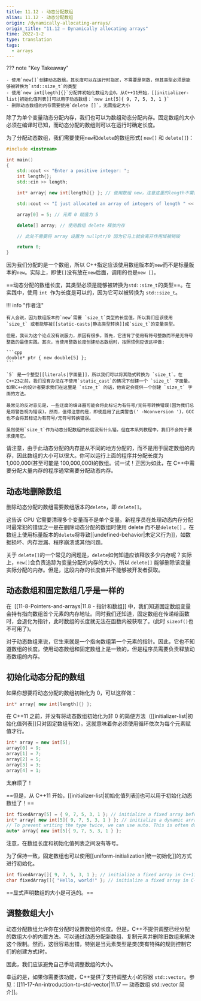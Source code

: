 ```yaml
---
title: 11.12 - 动态分配数组
alias: 11.12 - 动态分配数组
origin: /dynamically-allocating-arrays/
origin_title: "11.12 — Dynamically allocating arrays"
time: 2022-1-2
type: translation
tags:
  - arrays
---
```


??? note "Key Takeaway"

    - 使用`new[]`创建动态数组，其长度可以在运行时指定，不需要是常数，但其类型必须是能够被转换为`std::size_t`的类型
    - 使用`new int[legth]{}`分配并初始化数组为全0。从C++11开始，[[initializer-list|初始化值列表]]可以用于动态数组：`new int[5]{ 9, 7, 5, 3, 1 }`
    - 删除动态数组的内存需要使用`delete []`，无需指定大小

除了为单个变量动态分配内存，我们也可以为数组动态分配内存。固定数组的大小必须在编译时已知，而动态分配的数组则可以在运行时确定长度。

为了分配动态数组，我们需要使用`new`和`delete`的数组形式( `new[]` 和 `delete[]`)：

```cpp
#include <iostream>

int main()
{
    std::cout << "Enter a positive integer: ";
    int length{};
    std::cin >> length;

    int* array{ new int[length]{} }; // 使用数组 new，注意这里的length不需要是常数！

    std::cout << "I just allocated an array of integers of length " << length << '\n';

    array[0] = 5; // 元素 0 赋值为 5

    delete[] array; // 使用数组 delete 释放内存

    // 此处不需要将 array 设置为 nullptr/0 因为它马上就会离开作用域被销毁

    return 0;
}
```

因为我们分配的是一个数组，所以 C++指定应该使用数组版本的`new`而不是标量版本的`new`。实际上，即使`[]`没有放在`new`后面，调用的也是`new []`。

==动态分配的数组长度，其类型必须是能够被转换为`std::size_t`的类型==。在实践中，使用 `int`  作为长度是可以的，因为它可以被转换为 `std::size_t`。

!!! info "作者注"

    有人会说，因为数组版本的`new`需要 `size_t`类型的长度值，所以我们应该使用`size_t` 或者能够被[[static-casts|静态类型转换]]成`size_t`的变量类型。

    但是，我认为这个论点没有说服力，原因有很多。首先，它违背了使用有符号整数而不是无符号整数的最佳实践。其次，当使用整数长度创建动态数组时，按照惯例应该这样做:

    ```cpp
    double* ptr { new double[5] };
    ```

    `5` 是一个整型[[literals|字面量]]，所以我们可以将其隐式转换为 `size_t`。在C++23之前，我们没有办法在不使用`static_cast`的情况下创建一个 `size_t` 字面量。如果C++的设计者要求我们在这里是 `size_t` 的话，他肯定会提供一个创建 `size_t` 字面的方法。

    最常见的反对意见是，一些迂腐的编译器可能会将此标记为有符号/无符号转换错误(因为我们总是将警告视为错误)。然而，值得注意的是，即使启用了此类警告(' -Wconversion ')，GCC也不会将其标记为有符号/无符号转换错误。

    虽然使用`size_t`作为动态分配数组的长度没有什么错，但在本系列教程中，我们不会拘于要求使用它。

请注意，由于此动态分配的内存是从不同的地方分配的，而不是用于固定数组的内存，因此数组的大小可以很大。你可以运行上面的程序并分配长度为 1,000,000(甚至可能是 100,000,000)的数组。试一试！正因为如此，在 C++中需要分配大量内存的程序通常需要分配动态内存。

## 动态地删除数组

删除动态分配的数组需要数组版本的`delete`，即 `delete[]`。

这告诉 CPU 它需要清理多个变量而不是单个变量。新程序员在处理动态内存分配时最常犯的错误之一是在删除动态分配的数组时使用 delete 而不是`delete[]` 。在数组上使用标量版本的`delete`将导致[[undefined-behavior|未定义行为]]，如数据损坏、内存泄漏、程序崩溃或其他问题。

关于 `delete[]`的一个常见的问题是，`delete`如何知道应该释放多少内存呢？实际上，`new[]`会负责追踪为变量分配的内存的大小，所以 `delete[]` 能够删除该变量实际分配的内存。但是，这段内存的长度值并不能够被开发者获取。

## 动态数组和固定数组几乎是一样的

在  [[11-8-Pointers-and-arrays|11.8 - 指针和数组]] 中，我们知道固定数组变量会持有指向数组首个元素的内存地址。同时我们还知道，固定数组在传递给函数时，会退化为指针，此时数组的长度就无法在函数内被获取了。(此时 `sizeof()`也不可用了)。

对于动态数组来说，它生来就是一个指向数组第一个元素的指针。因此，它也不知道数组的长度。使用动态数组和固定数组上是一致的，但是程序员需要负责释放动态数组的内存。

## 初始化动态分配的数组

如果你想要将动态分配的数组初始化为 0，可以这样做：

```cpp
int* array{ new int[length]{} };
```

在 C++11 之前，并没有将动态数组初始化为非 0 的简便方法（[[initializer-list|初始化值列表]]只对固定数组有效）。这就意味着你必须使用循环依次为每个元素赋值才行。

```cpp
int* array = new int[5];
array[0] = 9;
array[1] = 7;
array[2] = 5;
array[3] = 3;
array[4] = 1;
```

太麻烦了！

==但是，从 C++11 开始，[[initializer-list|初始化值列表]]也可以用于初始化动态数组了！==

```cpp
int fixedArray[5] = { 9, 7, 5, 3, 1 }; // initialize a fixed array before C++11
int* array{ new int[5]{ 9, 7, 5, 3, 1 } }; // initialize a dynamic array since C++11
// To prevent writing the type twice, we can use auto. This is often done for types with long names.
auto* array{ new int[5]{ 9, 7, 5, 3, 1 } };
```

注意，在数组长度和初始化值列表之间没有等号。

为了保持一致，固定数组也可以使用[[uniform-initialization|统一初始化]]的方式进行初始化。

```cpp
int fixedArray[]{ 9, 7, 5, 3, 1 }; // initialize a fixed array in C++11
char fixedArray[]{ "Hello, world!" }; // initialize a fixed array in C++11
```

==显式声明数组的大小是可选的。==

## 调整数组大小

动态分配数组允许你在分配时设置数组的长度。但是，C++不提供调整已经分配的数组大小的内置方法。可以通过动态分配新数组、复制元素并删除旧数组来解决这个限制。然而，这很容易出错，特别是当元素类型是类(类有特殊的规则控制它们的创建方式)时。

因此，我们应该避免自己手动调整数组的大小。

幸运的是，如果你需要该功能，C++提供了支持调整大小的容器 `std::vector`。参见：[[11-17-An-introduction-to-std-vector|11.17 — 动态数组 std::vector 简介]]。
